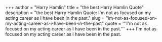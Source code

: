 +++
author = "Harry Hamlin"
title = "the best Harry Hamlin Quote"
description = "the best Harry Hamlin Quote: I'm not as focused on my acting career as I have been in the past."
slug = "im-not-as-focused-on-my-acting-career-as-i-have-been-in-the-past"
quote = '''I'm not as focused on my acting career as I have been in the past.'''
+++
I'm not as focused on my acting career as I have been in the past.
